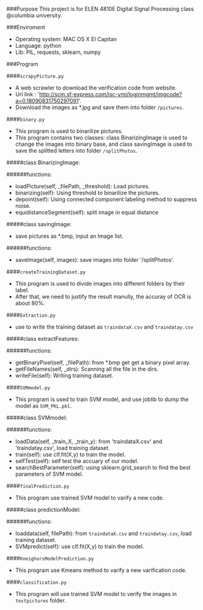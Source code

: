 ###Purpose
This project is for ELEN 4810E Digital Signal Processing class @columbia university.

###Enviroment 
- Operating system: MAC OS X EI Capitan
- Language: python
- Lib: PIL, requests, sklearn, numpy

###Program

####`scrapyPicture.py`
- A web scrawler to download the verification code from website.
- Url link : 'http://scm.sf-express.com/isc-vmi/loginmgmt/imgcode?a=0.18090831750297091'.
- Download the images as *.jpg and save them into folder `/pictures`.


####`binary.py`
- This program is used to binarilize pictures.
- This program contains two classes: class BinarizingImage is used to change the images into binary base, and class savingImage is used to save the splitted letters into folder `/splitPhotos`.

#####class BinarizingImage: 

######functions:
- loadPicture(self, _filePath, _threshold): Load pictures.
- binarizing(self): Using threshold to binarilize the pictures.
- depoint(self): Using connected component labeling method to suppress noise.
- equidistanceSegment(self): split image in equal distance

#####class savingImage: 
- save pictures as *.bmp, input an Image list.

######functions:
- saveImage(self, images): save images into folder '/splitPhotos'.


####`createTrainingDataset.py`
- This program is used to divide images into different folders by their label.
- After that, we need to justify the result manully, the accuray of OCR is about 80%.

####`Extraction.py`
- use to write the training dataset as `traindataX.csv` and `traindatay.csv`

#####class extractFeatures:

######functions:
- getBinaryPixel(self, _filePath): from *.bmp get get a binary pixel array.
- getFileNames(self, _dirs): Scanning all the file in the dirs.
- writeFile(self): Writing training dataset.

####`SVMmodel.py`
- This program is used to train SVM model, and use joblib to dump the model as `SVM_PKL.pkl`.

#####class SVMmodel:

######functions:
- loadData(self, _train_X, _train_y): from 'traindataX.csv' and 'traindatay.csv', load training dataset.
- train(self): use clf.fit(X,y) to train the model.
- selfTest(self): self test the accuary of our model.
- searchBestParameter(self): using sklearn.grid_search to find the best parameters of SVM model.

####`finalPrediction.py`
- This program use trained SVM model to varify a new code.

#####class predictionModel:

######functions:
- loaddata(self, filePath): from `traindataX.csv` and `traindatay.csv`, load training dataset.
- SVMpredict(self): use clf.fit(X,y) to train the model.


####`KneighorsModelPrediction.py`
- This program use Kmeans method to varify a new varification code.

####`classification.py`
- This program will use trained SVM model to verify the images in `testpictures` folder.
